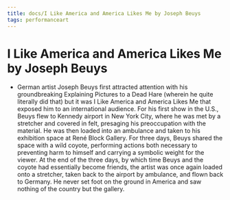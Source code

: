 ```yaml
---
title: docs/I Like America and America Likes Me by Joseph Beuys
tags: performanceart
---
```


# I Like America and America Likes Me by Joseph Beuys
- German artist Joseph Beuys first attracted attention with his groundbreaking Explaining Pictures to a Dead Hare (wherein he quite literally did that) but it was I Like America and America Likes Me that exposed him to an international audience. For his first show in the U.S., Beuys flew to Kennedy airport in New York City, where he was met by a stretcher and covered in felt, presaging his preoccupation with the material. He was then loaded into an ambulance and taken to his exhibition space at René Block Gallery. For three days, Beuys shared the space with a wild coyote, performing actions both necessary to preventing harm to himself and carrying a symbolic weight for the viewer. At the end of the three days, by which time Beuys and the coyote had essentially become friends, the artist was once again loaded onto a stretcher, taken back to the airport by ambulance, and flown back to Germany. He never set foot on the ground in America and saw nothing of the country but the gallery.
